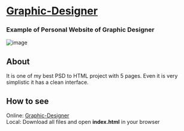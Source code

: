 # [Graphic-Designer](https://muhammadolim.github.io/Graphic-Designer/)
### Example of Personal Website of Graphic Designer <br />

![image](https://user-images.githubusercontent.com/58527269/178088250-385609a3-0013-4af3-a21e-d1829a8adfee.png)

## About
It is one of my best PSD to HTML project with 5 pages. Even it is very simplistic it has a clean interface.

## How to see
Online: [Graphic-Designer](https://muhammadolim.github.io/Graphic-Designer/) <br />
Local: Download all files and open **index.html** in your browser
